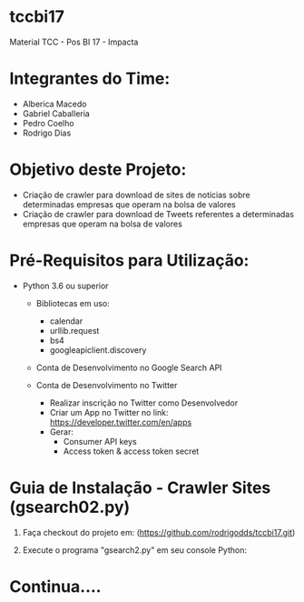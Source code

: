 # tccbi17
Material TCC - Pos BI 17 - Impacta

# Integrantes do Time:
* Alberica Macedo
* Gabriel Caballeria
* Pedro Coelho
* Rodrigo Dias

# Objetivo deste Projeto:
* Criação de crawler para download de sites de notícias sobre determinadas empresas que operam na bolsa de valores
* Criação de crawler para download de Tweets referentes a determinadas empresas que operam na bolsa de valores

# Pré-Requisitos para Utilização:
* Python 3.6 ou superior
	* Bibliotecas em uso:
		* calendar
		* urllib.request
		* bs4
		* googleapiclient.discovery
			
	* Conta de Desenvolvimento no Google Search API

	* Conta de Desenvolvimento no Twitter
		* Realizar inscrição no Twitter como Desenvolvedor
		* Criar um App no Twitter no link: https://developer.twitter.com/en/apps
		* Gerar:
			* Consumer API keys
			* Access token & access token secret
	
# Guia de Instalação - Crawler Sites (gsearch02.py)

1. Faça checkout do projeto em:
(https://github.com/rodrigodds/tccbi17.git)

2. Execute o programa "gsearch2.py" em seu console Python:
			
# Continua....
